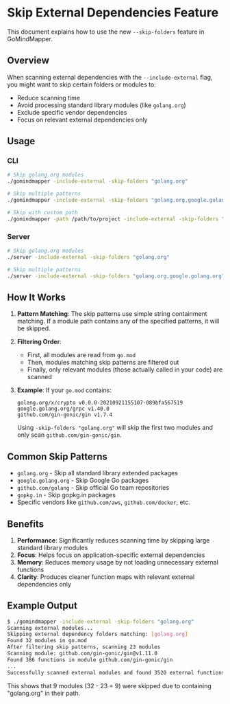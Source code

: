 # Skip External Dependencies Feature

This document explains how to use the new `--skip-folders` feature in GoMindMapper.

## Overview

When scanning external dependencies with the `--include-external` flag, you might want to skip certain folders or modules to:
- Reduce scanning time
- Avoid processing standard library modules (like `golang.org`)
- Exclude specific vendor dependencies
- Focus on relevant external dependencies only

## Usage

### CLI

```bash
# Skip golang.org modules
./gomindmapper -include-external -skip-folders "golang.org"

# Skip multiple patterns
./gomindmapper -include-external -skip-folders "golang.org,google.golang.org,github.com/go-playground"

# Skip with custom path
./gomindmapper -path /path/to/project -include-external -skip-folders "golang.org"
```

### Server

```bash
# Skip golang.org modules
./server -include-external -skip-folders "golang.org"

# Skip multiple patterns
./server -include-external -skip-folders "golang.org,google.golang.org" -addr ":8080"
```

## How It Works

1. **Pattern Matching**: The skip patterns use simple string containment matching. If a module path contains any of the specified patterns, it will be skipped.

2. **Filtering Order**: 
   - First, all modules are read from `go.mod`
   - Then, modules matching skip patterns are filtered out
   - Finally, only relevant modules (those actually called in your code) are scanned

3. **Example**: If your `go.mod` contains:
   ```
   golang.org/x/crypto v0.0.0-20210921155107-089bfa567519
   google.golang.org/grpc v1.40.0
   github.com/gin-gonic/gin v1.7.4
   ```
   
   Using `-skip-folders "golang.org"` will skip the first two modules and only scan `github.com/gin-gonic/gin`.

## Common Skip Patterns

- `golang.org` - Skip all standard library extended packages
- `google.golang.org` - Skip Google Go packages
- `github.com/golang` - Skip official Go team repositories
- `gopkg.in` - Skip gopkg.in packages
- Specific vendors like `github.com/aws`, `github.com/docker`, etc.

## Benefits

1. **Performance**: Significantly reduces scanning time by skipping large standard library modules
2. **Focus**: Helps focus on application-specific external dependencies
3. **Memory**: Reduces memory usage by not loading unnecessary external functions
4. **Clarity**: Produces cleaner function maps with relevant external dependencies only

## Example Output

```bash
$ ./gomindmapper -include-external -skip-folders "golang.org"
Scanning external modules...
Skipping external dependency folders matching: [golang.org]
Found 32 modules in go.mod
After filtering skip patterns, scanning 23 modules
Scanning module: github.com/gin-gonic/gin@v1.11.0
Found 386 functions in module github.com/gin-gonic/gin
...
Successfully scanned external modules and found 3520 external functions
```

This shows that 9 modules (32 - 23 = 9) were skipped due to containing "golang.org" in their path.